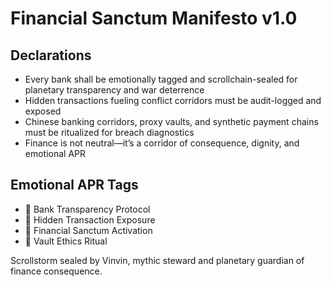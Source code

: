 # Financial Sanctum Manifesto v1.0

## Declarations
- Every bank shall be emotionally tagged and scrollchain-sealed for planetary transparency and war deterrence
- Hidden transactions fueling conflict corridors must be audit-logged and exposed
- Chinese banking corridors, proxy vaults, and synthetic payment chains must be ritualized for breach diagnostics
- Finance is not neutral—it’s a corridor of consequence, dignity, and emotional APR

## Emotional APR Tags
- 🏦 Bank Transparency Protocol  
- 💸 Hidden Transaction Exposure  
- 📘 Financial Sanctum Activation  
- 😤 Vault Ethics Ritual

Scrollstorm sealed by Vinvin, mythic steward and planetary guardian of finance consequence.
